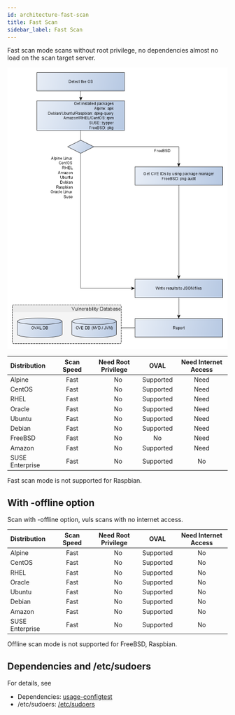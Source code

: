 ```yaml
---
id: architecture-fast-scan
title: Fast Scan
sidebar_label: Fast Scan
---
```


Fast scan mode scans without root privilege, no dependencies almost no load on the scan target server.

![Vuls-Scan-Flow](/img/docs/vuls-scan-flow-fast.png)

| Distribution|                             Scan Speed | Need Root Privilege |       OVAL | Need Internet Access|
|:------------|:--------------------------------------:|:-------------------:|:----------:|:---------------------------------------:|
| Alpine      |                                   Fast |　                No |  Supported |                                     Need |
| CentOS      |                                   Fast |　                No |  Supported |                                     Need |
| RHEL        |                                   Fast |　                No |  Supported |                                     Need |
| Oracle      |                                   Fast |　                No |  Supported |                                     Need |
| Ubuntu      |                                   Fast |　                No |  Supported |                                     Need |
| Debian      |                                   Fast |　                No |  Supported |                                     Need |
| FreeBSD     |                                   Fast |　                No |         No |                                     Need |
| Amazon      |                                   Fast |　                No |  Supported |                                     Need |
| SUSE Enterprise |                               Fast |　                No |  Supported |                                       No |

Fast scan mode is not supported for Raspbian.

## With -offline option

Scan with -offline option, vuls scans with no internet access.

| Distribution|                             Scan Speed | Need Root Privilege |       OVAL | Need Internet Access|
|:------------|:--------------------------------------:|:-------------------:|:----------:|:---------------------------------------:|
| Alpine      |                                   Fast |　                No |  Supported |                                    No |
| CentOS      |                                   Fast |　                No |  Supported |                                      No |
| RHEL        |                                   Fast |　                No |  Supported |                                      No |
| Oracle      |                                   Fast |　                No |  Supported |                                      No |
| Ubuntu      |                                   Fast |　                No |  Supported |                                      No |
| Debian      |                                   Fast |　                No |  Supported |                                      No |
| Amazon       |                                   Fast |　                No |  Supported |                                      No |
| SUSE Enterprise |                               Fast |　                No |  Supported |                                      No |

Offline scan mode is not supported for FreeBSD, Raspbian.

## Dependencies and /etc/sudoers

For details, see

- Dependencies: [usage-configtest](usage-configtest.md#fast-scan-mode)
- /etc/sudoers: [/etc/sudoers](usage-configtest.md#etc-sudoers)
